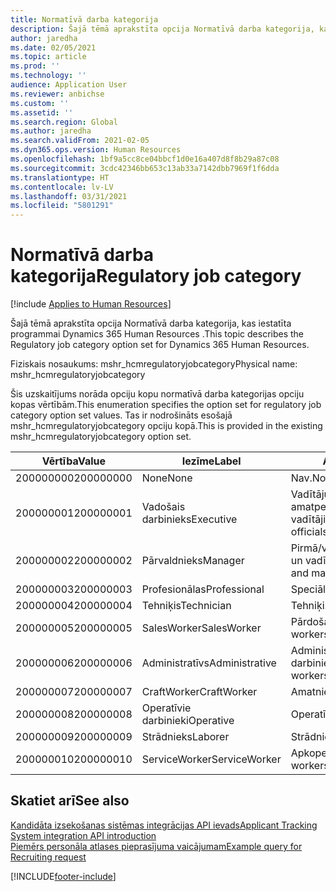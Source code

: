 ```yaml
---
title: Normatīvā darba kategorija
description: Šajā tēmā aprakstīta opcija Normatīvā darba kategorija, kas iestatīta programmai Dynamics 365 Human Resources .
author: jaredha
ms.date: 02/05/2021
ms.topic: article
ms.prod: ''
ms.technology: ''
audience: Application User
ms.reviewer: anbichse
ms.custom: ''
ms.assetid: ''
ms.search.region: Global
ms.author: jaredha
ms.search.validFrom: 2021-02-05
ms.dyn365.ops.version: Human Resources
ms.openlocfilehash: 1bf9a5cc8ce04bbcf1d0e16a407d8f8b29a87c08
ms.sourcegitcommit: 3cdc42346bb653c13ab33a7142dbb7969f1f6dda
ms.translationtype: HT
ms.contentlocale: lv-LV
ms.lasthandoff: 03/31/2021
ms.locfileid: "5801291"
---
```

# <a name="regulatory-job-category"></a><span data-ttu-id="0dec3-103">Normatīvā darba kategorija</span><span class="sxs-lookup"><span data-stu-id="0dec3-103">Regulatory job category</span></span>

[!include [Applies to Human Resources](../includes/applies-to-hr.md)]

<span data-ttu-id="0dec3-104">Šajā tēmā aprakstīta opcija Normatīvā darba kategorija, kas iestatīta programmai Dynamics 365 Human Resources .</span><span class="sxs-lookup"><span data-stu-id="0dec3-104">This topic describes the Regulatory job category option set for Dynamics 365 Human Resources.</span></span>

<span data-ttu-id="0dec3-105">Fiziskais nosaukums: mshr_hcmregulatoryjobcategory</span><span class="sxs-lookup"><span data-stu-id="0dec3-105">Physical name: mshr_hcmregulatoryjobcategory</span></span>

<span data-ttu-id="0dec3-106">Šis uzskaitījums norāda opciju kopu normatīvā darba kategorijas opciju kopas vērtībām.</span><span class="sxs-lookup"><span data-stu-id="0dec3-106">This enumeration specifies the option set for regulatory job category option set values.</span></span> <span data-ttu-id="0dec3-107">Tas ir nodrošināts esošajā mshr_hcmregulatoryjobcategory opciju kopā.</span><span class="sxs-lookup"><span data-stu-id="0dec3-107">This is provided in the existing mshr_hcmregulatoryjobcategory option set.</span></span>

| <span data-ttu-id="0dec3-108">Vērtība</span><span class="sxs-lookup"><span data-stu-id="0dec3-108">Value</span></span> | <span data-ttu-id="0dec3-109">Iezīme</span><span class="sxs-lookup"><span data-stu-id="0dec3-109">Label</span></span> | <span data-ttu-id="0dec3-110">Apraksts</span><span class="sxs-lookup"><span data-stu-id="0dec3-110">Description</span></span> |
| --- | --- | --- |
| <span data-ttu-id="0dec3-111">200000000</span><span class="sxs-lookup"><span data-stu-id="0dec3-111">200000000</span></span> | <span data-ttu-id="0dec3-112">None</span><span class="sxs-lookup"><span data-stu-id="0dec3-112">None</span></span> | <span data-ttu-id="0dec3-113">Nav.</span><span class="sxs-lookup"><span data-stu-id="0dec3-113">None.</span></span> |
| <span data-ttu-id="0dec3-114">200000001</span><span class="sxs-lookup"><span data-stu-id="0dec3-114">200000001</span></span> | <span data-ttu-id="0dec3-115">Vadošais darbinieks</span><span class="sxs-lookup"><span data-stu-id="0dec3-115">Executive</span></span> | <span data-ttu-id="0dec3-116">Vadītāju/vecāko līmeņu amatpersonas un vadītāji.</span><span class="sxs-lookup"><span data-stu-id="0dec3-116">Executive/Senior level officials and managers.</span></span> |
| <span data-ttu-id="0dec3-117">200000002</span><span class="sxs-lookup"><span data-stu-id="0dec3-117">200000002</span></span> | <span data-ttu-id="0dec3-118">Pārvaldnieks</span><span class="sxs-lookup"><span data-stu-id="0dec3-118">Manager</span></span> | <span data-ttu-id="0dec3-119">Pirmā/vidējā līmeņa amatpersonas un vadītāji.</span><span class="sxs-lookup"><span data-stu-id="0dec3-119">First/Mid level officials and managers.</span></span> |
| <span data-ttu-id="0dec3-120">200000003</span><span class="sxs-lookup"><span data-stu-id="0dec3-120">200000003</span></span> | <span data-ttu-id="0dec3-121">Profesionālas</span><span class="sxs-lookup"><span data-stu-id="0dec3-121">Professional</span></span> | <span data-ttu-id="0dec3-122">Speciālisti.</span><span class="sxs-lookup"><span data-stu-id="0dec3-122">Professionals.</span></span> |
| <span data-ttu-id="0dec3-123">200000004</span><span class="sxs-lookup"><span data-stu-id="0dec3-123">200000004</span></span> | <span data-ttu-id="0dec3-124">Tehniķis</span><span class="sxs-lookup"><span data-stu-id="0dec3-124">Technician</span></span> | <span data-ttu-id="0dec3-125">Tehniķi.</span><span class="sxs-lookup"><span data-stu-id="0dec3-125">Technicians.</span></span> |
| <span data-ttu-id="0dec3-126">200000005</span><span class="sxs-lookup"><span data-stu-id="0dec3-126">200000005</span></span> | <span data-ttu-id="0dec3-127">SalesWorker</span><span class="sxs-lookup"><span data-stu-id="0dec3-127">SalesWorker</span></span> | <span data-ttu-id="0dec3-128">Pārdošanas darbinieki.</span><span class="sxs-lookup"><span data-stu-id="0dec3-128">Sales workers.</span></span> |
| <span data-ttu-id="0dec3-129">200000006</span><span class="sxs-lookup"><span data-stu-id="0dec3-129">200000006</span></span> | <span data-ttu-id="0dec3-130">Administratīvs</span><span class="sxs-lookup"><span data-stu-id="0dec3-130">Administrative</span></span> | <span data-ttu-id="0dec3-131">Administratīvā atbalsta darbinieki.</span><span class="sxs-lookup"><span data-stu-id="0dec3-131">Administrative support workers.</span></span> |
| <span data-ttu-id="0dec3-132">200000007</span><span class="sxs-lookup"><span data-stu-id="0dec3-132">200000007</span></span> | <span data-ttu-id="0dec3-133">CraftWorker</span><span class="sxs-lookup"><span data-stu-id="0dec3-133">CraftWorker</span></span> | <span data-ttu-id="0dec3-134">Amatnieki.</span><span class="sxs-lookup"><span data-stu-id="0dec3-134">Craft workers.</span></span> |
| <span data-ttu-id="0dec3-135">200000008</span><span class="sxs-lookup"><span data-stu-id="0dec3-135">200000008</span></span> | <span data-ttu-id="0dec3-136">Operatīvie darbinieki</span><span class="sxs-lookup"><span data-stu-id="0dec3-136">Operative</span></span> | <span data-ttu-id="0dec3-137">Operatīvie darbinieki.</span><span class="sxs-lookup"><span data-stu-id="0dec3-137">Operatives.</span></span> |
| <span data-ttu-id="0dec3-138">200000009</span><span class="sxs-lookup"><span data-stu-id="0dec3-138">200000009</span></span> | <span data-ttu-id="0dec3-139">Strādnieks</span><span class="sxs-lookup"><span data-stu-id="0dec3-139">Laborer</span></span> | <span data-ttu-id="0dec3-140">Strādnieki/palīgi.</span><span class="sxs-lookup"><span data-stu-id="0dec3-140">Laborers/Helpers.</span></span> |
| <span data-ttu-id="0dec3-141">200000010</span><span class="sxs-lookup"><span data-stu-id="0dec3-141">200000010</span></span> | <span data-ttu-id="0dec3-142">ServiceWorker</span><span class="sxs-lookup"><span data-stu-id="0dec3-142">ServiceWorker</span></span> | <span data-ttu-id="0dec3-143">Apkopes darbinieki.</span><span class="sxs-lookup"><span data-stu-id="0dec3-143">Service workers.</span></span> |

## <a name="see-also"></a><span data-ttu-id="0dec3-144">Skatiet arī</span><span class="sxs-lookup"><span data-stu-id="0dec3-144">See also</span></span>

[<span data-ttu-id="0dec3-145">Kandidāta izsekošanas sistēmas integrācijas API ievads</span><span class="sxs-lookup"><span data-stu-id="0dec3-145">Applicant Tracking System integration API introduction</span></span>](hr-admin-integration-ats-api-introduction.md)<br>
[<span data-ttu-id="0dec3-146">Piemērs personāla atlases pieprasījuma vaicājumam</span><span class="sxs-lookup"><span data-stu-id="0dec3-146">Example query for Recruiting request</span></span>](hr-admin-integration-ats-api-recruiting-request-example-query.md)


[!INCLUDE[footer-include](../includes/footer-banner.md)]